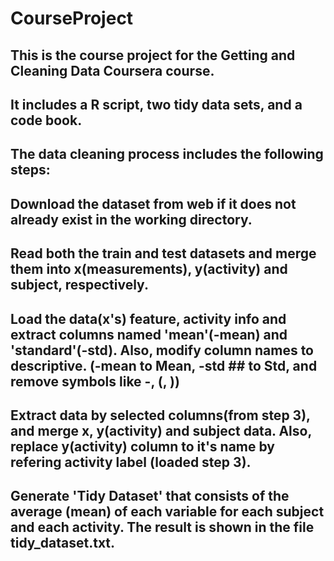# CourseProject
## This is the course project for the Getting and Cleaning Data Coursera course.
## It includes a R script, two tidy data sets, and a code book.
## The data cleaning process includes the following steps:
## Download the dataset from web if it does not already exist in the working directory.
## Read both the train and test datasets and merge them into x(measurements), y(activity) and subject, respectively.
## Load the data(x's) feature, activity info and extract columns named 'mean'(-mean) and 'standard'(-std). Also, modify column names to descriptive. (-mean to Mean, -std ## to Std, and remove symbols like -, (, ))
## Extract data by selected columns(from step 3), and merge x, y(activity) and subject data. Also, replace y(activity) column to it's name by refering activity label (loaded step 3).
## Generate 'Tidy Dataset' that consists of the average (mean) of each variable for each subject and each activity. The result is shown in the file tidy_dataset.txt.
